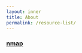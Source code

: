 ```yaml
---
layout: inner
title: About
permalink: /resource-list/
---
```

### [nmap](https://0x0resources.github.io/Resources/nmap)

